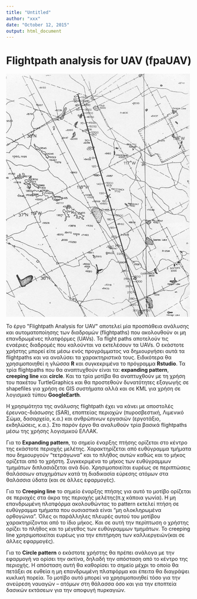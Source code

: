 ```yaml
---
title: "Untitled"
author: "xxx"
date: "October 12, 2015"
output: html_document
---
```


Flightpath analysis for UAV (fpaUAV)
===

![Alt text](path.jpg)


Το έργο "Flightpath Analysis for UAV" αποτελεί μία προσπάθεια ανάλυσης και αυτοματοποίησης των διαδρομών (flightpaths) που ακολουθούν οι μη επανδρωμένες πλατφόρμες (UAVs). Τα flight paths αποτελούν τις εναέριες διαδρομές που καλούνται να εκτελέσουν τα UAVs. Ο εκάστοτε χρήστης μπορεί είτε μέσω ενός προγράμματος να δημιουργήσει αυτά τα flightpaths και να αναλύσει τα χαρακτηριστικά τους. Ειδικότερα θα χρησιμοποιηθεί η γλώσσα **R** και συγκεκριμένα το πρόγραμμα **Rstudio**. Τα τρία flightpaths που θα αναπτυχθούν είναι τα: **expanding pattern**, **creeping line** και **circle**. Και τα τρία μοτίβα θα αναπτυχθούν με τη χρήση του πακέτου TurtleGraphics και θα προστεθούν δυνατότητες εξαγωγής σε shapefiles για χρήση σε GIS συστήματα αλλά και σε KML για χρήση σε λογισμικά τύπου **GoogleEarth**. 


Η χρησιμότητα της ανάλυσης flightpath έχει να κάνει με αποστολές έρευνας-διάσωσης (SAR), εποπτείας περιοχών (πυροσβεστική, Λιμενικό Σώμα, δασαρχείο, κ.α.) και ανθρώπινων εργασιών (εργοτάξιο, εκδηλώσεις, κ.α.). Στο παρόν έργο θα αναλυθούν τρία βασικά flightpaths μέσω της χρήσης λογισμικού ΕΛΛΑΚ. 



Για το **Expanding pattern**, το σημείο έναρξης πτήσης ορίζεται στο κέντρο της εκάστοτε περιοχής μελέτης. Χαρακτηρίζεται από ευθύγραμμα τμήματα που δημιουργούν “τετράγωνα” και το πλήθος αυτών  καθώς και το μήκος ορίζεται από το χρήστη. Συγκεκριμένα το μήκος των ευθύγραμμων τμημάτων διπλασιάζεται ανά δύο. Χρησιμοποιείται ευρέως σε περιπτώσεις θαλάσσιων ατυχημάτων κατά τη διαδικασία εύρεσης ατόμων στα θαλάσσια ύδατα (και σε άλλες εφαρμογές). 


Για το **Creeping line** το σημείο έναρξης πτήσης για αυτό το μοτίβο ορίζεται σε περιοχές στα άκρα της περιοχής μελέτης(π.χ κάποια γωνία). Η μη επανδρωμένη πλατφόρμα ακολουθώντας το pattern εκτελεί πτήση σε ευθύγραμμα τμήματα  που ουσιαστικά είναι “μη ολοκληρωμένα ορθογώνια”. Όλες οι παράλληλες πλευρές αυτού του μοτίβου χαρακτηρίζονται από το ίδιο μήκος. Και σε αυτή την περίπτωση ο χρήστης ορίζει το πλήθος και το μέγεθος των ευθύγραμμων τμημάτων.  Το creeping line χρησιμοποιείται ευρέως για την επιτήρηση των καλλιεργειών(και σε άλλες εφαρμογές).


Για το **Circle pattern** ο εκάστοτε χρήστης θα πρέπει ανάλογα με την εφαρμογή να ορίσει την ακτίνα, δηλαδή την απόσταση από το κέντρο της περιοχής. Η απόσταση αυτή θα καθορίσει το σημείο μέχρι το οποίο θα πετάξει σε ευθεία η μη επανδρωμένη πλατφόρμα και έπειτα θα διαγράψει κυκλική πορεία. Το μοτίβο αυτό μπορεί να χρησιμοποιηθεί τόσο για την ανεύρεση ναυαγών – ατόμων στη θάλασσα όσο και για την εποπτεία δασικών εκτάσεων για την αποφυγή πυρκαγιών. 

